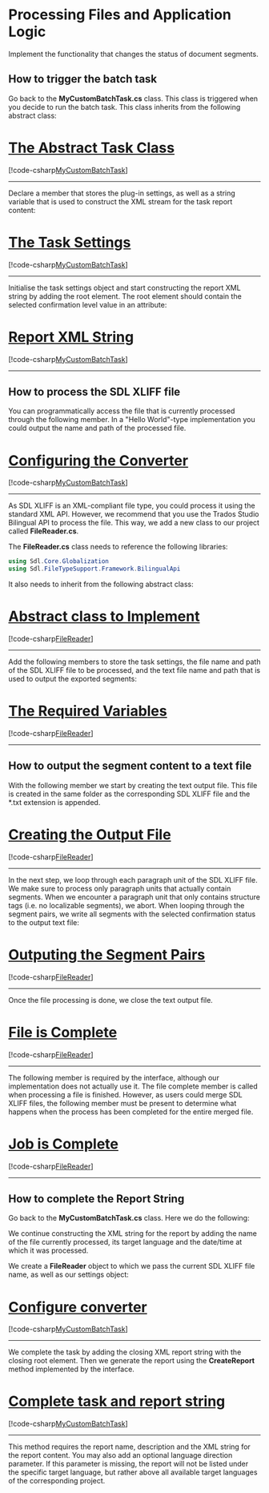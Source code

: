 # Processing Files and Application Logic

Implement the functionality that changes the status of document segments.

How to trigger the batch task
---------------------------
Go back to the **MyCustomBatchTask.cs** class. This class is triggered when you decide to run the batch task. This class inherits from the following abstract class:

# [The Abstract Task Class](#tab/tabid-1)
[!code-csharp[MyCustomBatchTask](code_samples/MyCustomBatchTask.cs#L30-L31 "The Abstract Task Class")]
***
	
Declare a member that stores the plug-in settings, as well as a string variable that is used to construct the XML stream for the task report content:
# [The Task Settings](#tab/tabid-2)
[!code-csharp[MyCustomBatchTask](code_samples/MyCustomBatchTask.cs#L35-L39 "The Task Settings")]
****

Initialise the task settings object and start constructing the report XML string by adding the root element. The root element should contain the selected confirmation level value in an attribute:
# [Report XML String](#tab/tabid-3)
[!code-csharp[MyCustomBatchTask](code_samples/MyCustomBatchTask.cs#L43-L50 "Report XML String")]
***
How to process the SDL XLIFF file
-----------------------------------
You can programmatically access the file that is currently processed through the following member. In a "Hello World"-type implementation you could output the name and path of the processed file.
# [Configuring the Converter](#tab/tabid-4)
[!code-csharp[MyCustomBatchTask](code_samples/MyCustomBatchTask.cs#L54-L71 "Configuring the Converter")]
***

As SDL XLIFF is an XML-compliant file type, you could  process it using the standard XML API. However, we recommend that you use the Trados Studio Bilingual API to process the file. This way, we add a new class to our project called **FileReader.cs**.

The **FileReader.cs** class needs to reference the following libraries:
```cs
using Sdl.Core.Globalization
using Sdl.FileTypeSupport.Framework.BilingualApi
```
It also needs to inherit from the following abstract class:
# [Abstract class to Implement](#tab/tabid-5)
[!code-csharp[FileReader](code_samples/FileReader.cs#L15-L17 "Abstract class to Implement")]
***
Add the following members to store the task settings, the file name and path of the SDL XLIFF file to be processed, and the text file name and path that is used to output the exported segments:
# [The Required Variables](#tab/tabid-6)
[!code-csharp[FileReader](code_samples/FileReader.cs#L21-L26 "The Required Variables")]
***
How to output the segment content to a text file</title>
------------------------------------------------
With the following member we start by creating the text output file. This file is created in the same folder as the corresponding SDL XLIFF file and the *.txt extension is appended.
# [Creating the Output File](#tab/tabid-7)
[!code-csharp[FileReader](code_samples/FileReader.cs#L40-L44 "Creating the Output File")]
***
In the next step, we loop through each paragraph unit of the SDL XLIFF file. We make sure to process only paragraph units that actually contain segments. When we encounter a paragraph unit that only contains structure tags (i.e. no localizable segments), we abort. When looping through the segment pairs, we write all segments with the selected confirmation status to the output text file:
# [Outputing the Segment Pairs](#tab/tabid-8)
[!code-csharp[FileReader](code_samples/FileReader.cs#L48-L68 "Outputing the Segment Pairs")]
***
Once the file processing is done, we close the text output file.
# [File is Complete](#tab/tabid-9)
[!code-csharp[FileReader](code_samples/FileReader.cs#L72-L77 "File is Complete")]
***
The following member is required by the interface, although our implementation does not actually use it. The file complete member is called when processing a file is finished. However, as users could merge SDL XLIFF files, the following member must be present to determine what happens when the process has been completed for the entire merged file.
# [Job is Complete](#tab/tabid-10)
[!code-csharp[FileReader](code_samples/FileReader.cs#L81-L88 "Job is Complete")]
***
How to complete the Report String
----------------------------------------
Go back to the **MyCustomBatchTask.cs** class. Here we do the following:

We continue constructing the XML string for the report by adding the name of the file currently processed, its target language and the date/time at which it was processed.

We create a **FileReader** object to which we pass the current SDL XLIFF file name, as well as our settings object:
# [Configure converter](#tab/tabid-11)
[!code-csharp[MyCustomBatchTask](code_samples/MyCustomBatchTask.cs#L54-L71 "Configure converter")]
***
We complete the task by adding the closing XML report string with the closing root element. Then we generate the report using the **CreateReport** method implemented by the interface.
# [Complete task and report string](#tab/tabid-12)
[!code-csharp[MyCustomBatchTask](code_samples/MyCustomBatchTask.cs#L75-L85 "Complete task and report string")]
***
This method requires the report name, description and the XML string for the report content. You  may also add an optional language direction parameter. If this parameter is missing, the report will not be listed under the specific target language, but rather above all available target languages of the corresponding project.